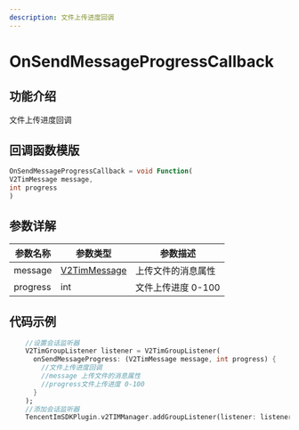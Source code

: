 ```yaml
---
description: 文件上传进度回调
---
```


# OnSendMessageProgressCallback

## 功能介绍

文件上传进度回调

## 回调函数模版

```dart
OnSendMessageProgressCallback = void Function(
V2TimMessage message,
int progress
)
```

## 参数详解

| 参数名称     | 参数类型                                                     | 参数描述         |
| -------- | -------------------------------------------------------- | ------------ |
| message  | [V2TimMessage](../keyClass/message/v2timmessage.md) | 上传文件的消息属性    |
| progress | int                                                      | 文件上传进度 0-100 |

## 代码示例

```dart
    //设置会话监听器
    V2TimGroupListener listener = V2TimGroupListener(
      onSendMessageProgress: (V2TimMessage message, int progress) {
        //文件上传进度回调
        //message 上传文件的消息属性
        //progress文件上传进度 0-100
      }
    );
    //添加会话监听器
    TencentImSDKPlugin.v2TIMManager.addGroupListener(listener: listener);
```
